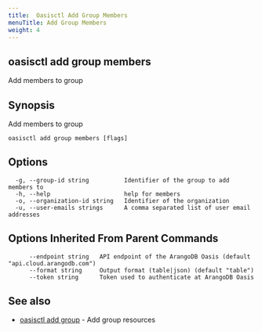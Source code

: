 ```yaml
---
title:  Oasisctl Add Group Members
menuTitle: Add Group Members
weight: 4
---
```

## oasisctl add group members

Add members to group

## Synopsis
Add members to group

```
oasisctl add group members [flags]
```

## Options
```
  -g, --group-id string          Identifier of the group to add members to
  -h, --help                     help for members
  -o, --organization-id string   Identifier of the organization
  -u, --user-emails strings      A comma separated list of user email addresses
```

## Options Inherited From Parent Commands
```
      --endpoint string   API endpoint of the ArangoDB Oasis (default "api.cloud.arangodb.com")
      --format string     Output format (table|json) (default "table")
      --token string      Token used to authenticate at ArangoDB Oasis
```

## See also
* [oasisctl add group](add-group.md)	 - Add group resources


